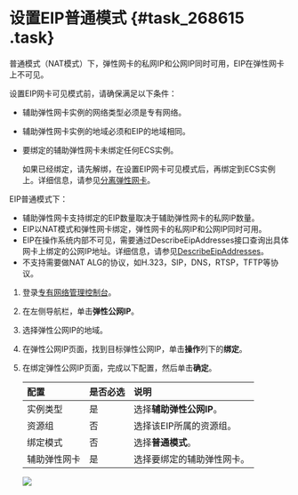 # 设置EIP普通模式 {#task_268615 .task}

普通模式（NAT模式）下，弹性网卡的私网IP和公网IP同时可用，EIP在弹性网卡上不可见。

设置EIP网卡可见模式前，请确保满足以下条件：

-   辅助弹性网卡实例的网络类型必须是专有网络。
-   辅助弹性网卡实例的地域必须和EIP的地域相同。
-   要绑定的辅助弹性网卡未绑定任何ECS实例。

    如果已经绑定，请先解绑，在设置EIP网卡可见模式后，再绑定到ECS实例上。详细信息，请参见[分离弹性网卡](../../../../intl.zh-CN/网络/弹性网卡/分离弹性网卡.md#)。


EIP普通模式下：

-   辅助弹性网卡支持绑定的EIP数量取决于辅助弹性网卡的私网IP数量。
-   EIP以NAT模式和弹性网卡绑定，弹性网卡的私网IP和公网IP同时可用。
-   EIP在操作系统内部不可见，需要通过DescribeEipAddresses接口查询出具体网卡上绑定的公网IP地址。详细信息，请参见[DescribeEipAddresses](../../../../intl.zh-CN/API参考/弹性公网IP/DescribeEipAddresses.md#)。
-   不支持需要做NAT ALG的协议，如H.323，SIP，DNS，RTSP，TFTP等协议。

1.  登录[专有网络管理控制台](https://vpcnext.console.aliyun.com)。
2.  在左侧导航栏，单击**弹性公网IP**。
3.  选择弹性公网IP的地域。
4.  在弹性公网IP页面，找到目标弹性公网IP，单击**操作**列下的**绑定**。
5.  在绑定弹性公网IP页面，完成以下配置，然后单击**确定**。 

    |配置|是否必选|说明|
    |:-|:---|:-|
    |实例类型|是|选择**辅助弹性公网IP**。|
    |资源组|否|选择该EIP所属的资源组。|
    |绑定模式|否|选择**普通模式**。|
    |辅助弹性网卡|是|选择要绑定的辅助弹性网卡。|

    ![](http://static-aliyun-doc.oss-cn-hangzhou.aliyuncs.com/assets/img/221988/156802402947638_zh-CN.png)


